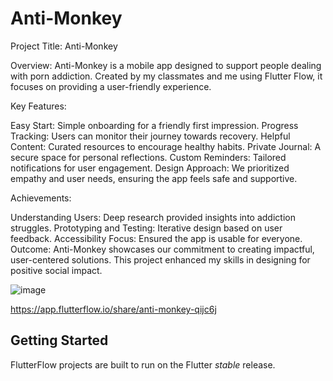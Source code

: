 # Anti-Monkey

Project Title: Anti-Monkey

Overview:
Anti-Monkey is a mobile app designed to support people dealing with porn addiction. Created by my classmates and me using Flutter Flow, it focuses on providing a user-friendly experience.

Key Features:

Easy Start: Simple onboarding for a friendly first impression.
Progress Tracking: Users can monitor their journey towards recovery.
Helpful Content: Curated resources to encourage healthy habits.
Private Journal: A secure space for personal reflections.
Custom Reminders: Tailored notifications for user engagement.
Design Approach:
We prioritized empathy and user needs, ensuring the app feels safe and supportive.

Achievements:

Understanding Users: Deep research provided insights into addiction struggles.
Prototyping and Testing: Iterative design based on user feedback.
Accessibility Focus: Ensured the app is usable for everyone.
Outcome:
Anti-Monkey showcases our commitment to creating impactful, user-centered solutions. This project enhanced my skills in designing for positive social impact.


![image](https://github.com/AaronGuna/AaronGunawardena.github.io/assets/134005929/46c566bf-660d-418a-9afa-7c08d54a6d89)

https://app.flutterflow.io/share/anti-monkey-qijc6j
## Getting Started

FlutterFlow projects are built to run on the Flutter _stable_ release.
